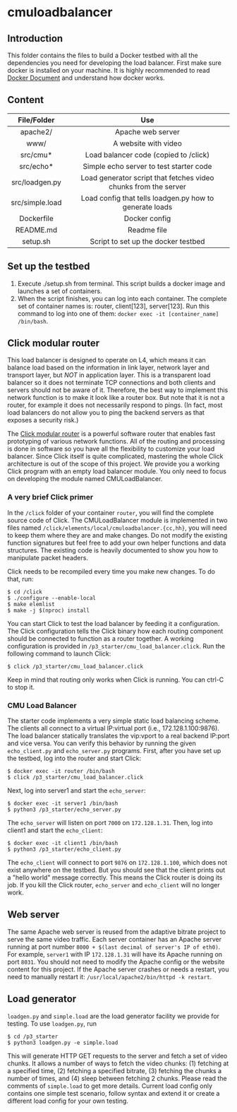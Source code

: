 # cmuloadbalancer
## Introduction
This folder contains the files to build a Docker testbed with all the
dependencies you need for developing the load balancer.
First make sure docker is installed on your machine. It is highly recommended
to read [Docker Document](https://docs.docker.com/) and understand how docker
works. 

## Content
| File/Folder | Use                                     |
| :---------: | :-------------------------------------: |
| apache2/    | Apache web server                       |
| www/        | A website with video                    |
| src/cmu*    | Load balancer code (copied to /click)   |
| src/echo*   | Simple echo server to test starter code |
| src/loadgen.py | Load generator script that fetches video chunks from the server |
| src/simple.load | Load config that tells loadgen.py how to generate loads |
| Dockerfile  | Docker config                           |
| README.md   | Readme file                             |
| setup.sh    | Script to set up the docker testbed     |

## Set up the testbed
  1. Execute ./setup.sh from terminal. This script builds a docker image and
  launches a set of containers.
  2. When the script finishes, you can log into each container. The complete
  set of container names is: router, client[123], server[123]. Run this command
  to log into one of them:
  `docker exec -it [container_name] /bin/bash`.

## Click modular router
This load balancer is designed to operate on L4, which means it can balance
load based on the information in link layer, network layer and transport layer,
but *NOT* in application layer.
This is a transparent load balancer so it does not terminate TCP connections and
both clients and servers should not be aware of it. Therefore, the best way to
implement this network function is to make it look like a router box. But note
that it is not a router, for example it does not necessarily respond to pings.
(In fact, most load balancers do not allow you to ping the backend servers as 
that exposes a security risk.)

The [Click modular router](https://github.com/kohler/click#readme) is a powerful
software router that enables fast prototyping of various network functions. All
of the routing and processing is done in software so you have all the
flexibility to customize your load balancer. Since Click itself is quite
complicated, mastering the whole Click architecture is out of the scope of this
project. We provide you a working Click program with an empty load balancer
module. You only need to focus on developing the module named CMULoadBalancer.

### A very brief Click primer
In the `/click` folder of your container `router`, you will find the complete
source code of Click. The CMULoadBalancer module is implemented in two files
named `/click/elements/local/cmuloadbalancer.{cc,hh}`, you will need to keep
them where they are and make changes. Do not modify the existing function
signatures but feel free to add your own helper functions and data structures.
The existing code is heavily documented to show you how to manipulate packet
headers.

Click needs to be recompiled every time you make new changes. To do that, run:
```
$ cd /click
$ ./configure --enable-local
$ make elemlist
$ make -j $(nproc) install
```

You can start Click to test the load balancer by feeding it a configuration. The
Click configuration tells the Click binary how each routing component should be
connected to function as a router together. A working configuration is provided
in `/p3_starter/cmu_load_balancer.click`. Run the following command to launch
Click:
```
$ click /p3_starter/cmu_load_balancer.click
```
Keep in mind that routing only works when Click is running. You can ctrl-C to
stop it.

### CMU Load Balancer
The starter code implements a very simple static load balancing scheme. The
clients all connect to a virtual IP:virtual port (i.e., 172.128.1.100:9876). The
load balancer statically translates the vip:vport to a real backend IP:port and
vice versa. You can verify this behavior by running the given `echo_client.py`
and `echo_server.py` programs.
First, after you have set up the testbed, log into the router and start Click:
```
$ docker exec -it router /bin/bash
$ click /p3_starter/cmu_load_balancer.click
```
Next, log into server1 and start the `echo_server`:
```
$ docker exec -it server1 /bin/bash
$ python3 /p3_starter/echo_server.py
```
The `echo_server` will listen on port `7000` on `172.128.1.31`. Then, log into
client1 and start the `echo_client`:
```
$ docker exec -it client1 /bin/bash
$ python3 /p3_starter/echo_client.py
```
The `echo_client` will connect to port `9876` on `172.128.1.100`, which does not
exist anywhere on the testbed. But you should see that the client prints out a
"hello world" message correctly. This means the Click router is doing its job.
If you kill the Click router, `echo_server` and `echo_client` will no longer
work.
  
## Web server
The same Apache web server is reused from the adaptive bitrate project to serve
the same video traffic. Each server container has an Apache server running at
port number `8000 + $(last decimal of server's IP of eth0)`. For example,
`server1` with IP `172.128.1.31` will have its Apache running on port `8031`.
You should not need to modify the Apache config or the website content for this
project. If the Apache server crashes or needs a restart, you need to manually
restart it: `/usr/local/apache2/bin/httpd -k restart`.

## Load generator
`loadgen.py` and `simple.load` are the load generator facility we provide for
testing. To use `loadgen.py`, run
```
$ cd /p3_starter
$ python3 loadgen.py -e simple.load
```
This will generate HTTP GET requests to the server and fetch a set of video
chunks. It allows a number of ways to fetch the video chunks: (1) fetching at
a specified time, (2) fetching a specified bitrate, (3) fetching the chunks a
number of times, and (4) sleep between fetching 2 chunks. Please read the
comments of `simple.load` to get more details. Current load config only contains
one simple test scenario, follow syntax and extend it or create a different load
config for your own testing.
